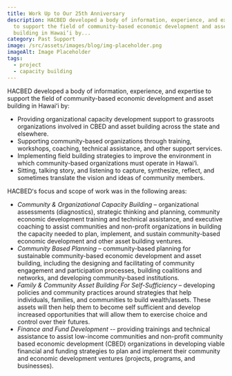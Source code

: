 ```yaml
---
title: Work Up to Our 25th Anniversary
description: HACBED developed a body of information, experience, and expertise
  to support the field of community-based economic development and asset
  building in Hawai‘i by...
category: Past Support
image: /src/assets/images/blog/img-placeholder.png
imageAlt: Image Placeholder
tags:
  - project
  - capacity building
---
```


HACBED developed a body of information, experience, and expertise to support the field of community-based economic development and asset building in Hawaiʻi by:

* Providing organizational capacity development support to grassroots organizations involved in CBED and asset building across the state and elsewhere.
* Supporting community-based organizations through training, workshops, coaching, technical assistance, and other support services.
* Implementing field building strategies to improve the environment in which community-based organizations must operate in Hawai‘i. 
* Sitting, talking story, and listening to capture, synthesize, reflect, and sometimes translate the vision and ideas of community members.

HACBEDʻs focus and scope of work was in the following areas:

* *Community & Organizational Capacity Building* – organizational assessments (diagnostics), strategic thinking and planning, community economic development training and technical assistance, and executive coaching to assist communities and non-profit organizations in building the capacity needed to plan, implement, and sustain community-based economic development and other asset building ventures.
* *Community Based Planning* – community-based planning for sustainable community-based economic development and asset building, including the designing and facilitating of community engagement and participation processes, building coalitions and networks, and developing community-based institutions.
* *Family & Community Asset Building For Self-Sufficiency* – developing policies and community practices around strategies that help individuals, families, and communities to build wealth/assets. These assets will then help them to become self sufficient and develop increased opportunities that will allow them to exercise choice and control over their futures.
* *Finance and Fund Development* -- providing trainings and technical assistance to assist low-income communities and non-profit community based economic development (CBED) organizations in developing viable financial and funding strategies to plan and implement their community and economic development ventures (projects, programs, and businesses).
